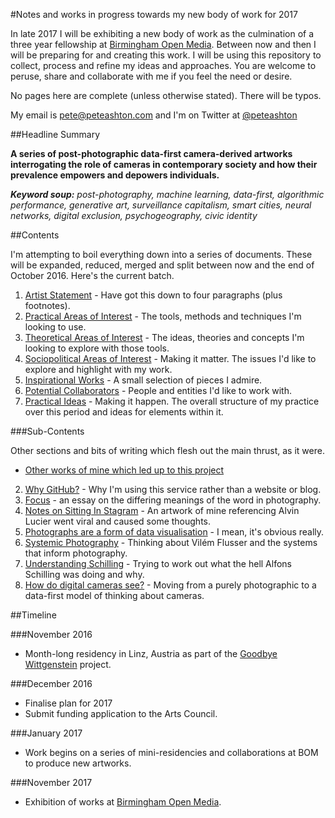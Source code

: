 #Notes and works in progress towards my new body of work for 2017

In late 2017 I will be exhibiting a new body of work as the culmination of a three year fellowship at [Birmingham Open Media](http://bom.org.uk). Between now and then I will be preparing for and creating this work. I will be using this repository to collect, process and refine my ideas and approaches. You are welcome to peruse, share and collaborate with me if you feel the need or desire. 

No pages here are complete (unless otherwise stated). There will be typos. 

My email is pete@peteashton.com and I'm on Twitter at [@peteashton](http://twitter.com/peteashton)

##Headline Summary

**A series of post-photographic data-first camera-derived artworks interrogating the role of cameras in contemporary society and how their prevalence empowers and depowers individuals.**

***Keyword soup:*** *post-photography, machine learning, data-first, algorithmic performance, generative art, surveillance capitalism, smart cities, neural networks, digital exclusion, psychogeography, civic identity*

##Contents

I'm attempting to boil everything down into a series of documents. These will be expanded, reduced, merged and split between now and the end of October 2016. Here's the current batch. 

1.	[Artist Statement](https://github.com/peteash10/2017-body-of-work/blob/master/words/1%20-%20Opening%20Statement.md) - Have got this down to four paragraphs (plus footnotes).
2.	[Practical Areas of Interest](https://github.com/peteash10/2017-body-of-work/blob/master/words/2%20-%20Practical%20Areas%20of%20Interest.md) - The tools, methods and techniques I'm looking to use. 
3.	[Theoretical Areas of Interest](https://github.com/peteash10/2017-body-of-work/blob/master/words/3%20-%20Theoretical%20Areas%20of%20Interest.md) - The ideas, theories and concepts I'm looking to explore with those tools. 
4. [Sociopolitical Areas of Interest](https://github.com/peteash10/2017-body-of-work/blob/master/words/4%20-%20Sociopolitical%20Areas%20of%20Interest.md) - Making it matter. The issues I'd like to explore and highlight with my work.
5. [Inspirational Works](https://github.com/peteash10/2017-body-of-work/blob/master/words/5%20-%20Inspirational%20Works.md) - A small selection of pieces I admire. 
6. [Potential Collaborators](https://github.com/peteash10/2017-body-of-work/blob/master/words/6%20-%20Potential%20Collaborators.md) - People and entities I'd like to work with.
7. [Practical Ideas](https://github.com/peteash10/2017-body-of-work/blob/master/words/7%20-%20Practical%20Plan.md) - Making it happen. The overall structure of my practice over this period and ideas for elements within it.

###Sub-Contents

Other sections and bits of writing which flesh out the main thrust, as it were. 

- [Other works of mine which led up to this project](https://github.com/peteash10/2017-body-of-work/tree/master/words/Other-Works)
2. [Why GitHub?](https://github.com/peteash10/2017-body-of-work/blob/master/words/Misc-Texts/Why%20Github.md) - Why I'm using this service rather than a website or blog. 
3. [Focus](https://github.com/peteash10/2017-body-of-work/blob/master/words/Essays/Focus.md) - an essay on the differing meanings of the word in photography. 
4. [Notes on Sitting In Stagram](https://github.com/peteash10/2017-body-of-work/blob/master/words/Essays/Notes%20on%20Sitting%20In%20Stagram.md) - An artwork of mine referencing Alvin Lucier went viral and caused some thoughts. 
5. [Photographs are a form of data visualisation](https://github.com/peteash10/2017-body-of-work/blob/master/words/Essays/Photographs%20are%20a%20form%20of%20data%20visualisation.md) - I mean, it's obvious really. 
6. [Systemic Photography](https://github.com/peteash10/2017-body-of-work/blob/master/words/Essays/Systemic%20Photography.md) - Thinking about Vilém Flusser and the systems that inform photography.
7. [Understanding Schilling](https://github.com/peteash10/2017-body-of-work/blob/master/words/Essays/Understanding%20Schilling.md) - Trying to work out what the hell Alfons Schilling was doing and why. 
8. [How do digital cameras see?](https://github.com/peteash10/2017-body-of-work/blob/master/words/Essays/How%20do%20digital%20cameras%20see.md) - Moving from a purely photographic to a data-first model of thinking about cameras.

##Timeline

###November 2016

* Month-long residency in Linz, Austria as part of the [Goodbye Wittgenstein](http://qujochoe.org/goodbye-wittgenstein/) project. 

###December 2016

* Finalise plan for 2017 
* Submit funding application to the Arts Council. 

###January 2017

* Work begins on a series of mini-residencies and collaborations at BOM to produce new artworks. 

###November 2017

* Exhibition of works at [Birmingham Open Media](http://bom.org.uk).



